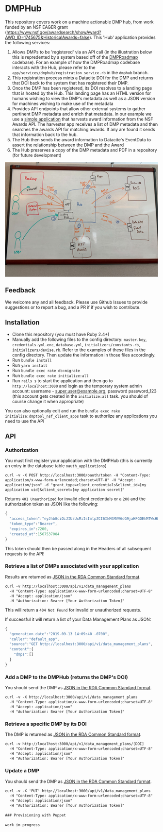# DMPHub

This repository covers work on a machine actionable DMP hub, from work funded by an NSF EAGER grant (https://www.nsf.gov/awardsearch/showAward?AWD_ID=1745675&HistoricalAwards=false). This 'Hub' application provides the following services:

1) Allows DMPs to be 'registered' via an API call (in the illustration below this is repredented by a system based off of the [DMPRoadmap](https://github.com/DMPRoadmap/roadmap) codebase). For an example of how the DMPRoadmap codebase interacts with the Hub, please refer to the `app/services/dmphub/registration_service.rb` in the `dmphub` branch.
2) This registration process mints a Datacite DOI for the DMP and returns that DOI back to the system that has registered their DMP.
3) Once the DMP has been registered, its DOI resolves to a landing page that is hosted by the Hub. This landing page has an HTML version for humans wishing to view the DMP's metadata as well as a JSON version for machines wishing to make use of the metadata
4) Provides API endpoints that allow other external systems to gather pertinent DMP metadata and enrich that metadata. In our example we use a [simple application](https://github.com/CDLUC3/nsf_award_scanner) that harvests award information from the NSF Awards API. The harvester app receives a list of DMP metadata and then searches the awards API for matching awards. If any are found it sends that information back to the hub.
5) The Hub then sends the award information to Datacite's EventData to assert the relationship between the DMP and the Award
6) The Hub preserves a copy of the DMP metadata and PDF in a repository (for future development)

![](public/topology.jpg)

## Feedback

We welcome any and all feedback. Please use Github Issues to provide suggestions or to report a bug, and a PR if if you wish to contribute.

## Installation

- Clone this repository (you must have Ruby 2.4+)
- Manually add the following files to the config directory: `master.key`, `credentials.yml.enc`, `database.yml`, `initializers/constants.rb`, `initializers/devise.rb`. Refer to the examples of these files in the config directory. Then update the information in those files accordingly.
- Run `bundle install`
- Run `yarn install`
- Run `bundle exec rake db:migrate`
- Run `bundle exec rake initialize:all`
- Run `rails s` to start the application and then go to `http://localhost:3000` and login as the temporary system admin account: username - super.user@example.org, password password_123 (this account gets created in the `initialize:all` task. you should of course change it when appropriate)

You can also optionally edit and run the `bundle exec rake initialize:dmptool_nsf_client_apps` task to authoriize any applications you need to use the API


## API

### Authorization

You must first register your application with the DMPHub (this is currently an entry in the database table `oauth_applications`)

```shell
curl -v -X POST http://localhost:3000/oauth/token -H "Content-Type: application/x-www-form-urlencoded;charset=UTF-8" -H "Accept: application/json" -d "grant_type=client_credentials&client_id=[my application uid]&client_secret=[my application secret]"
```

Returns `401 Unauthorized` for invalid client credentials or a `200` and the authorization token as JSON like the following:

```javascript
{
  "access_token":"eyJhbGciOiJIUzUxMiIsImtpZCI6IkM4MVV6dG9jaHFGOEhMTWxHbHZRUHZCWnJySmx3UTNfOW1PQkROWUMwUGMifQ.eyJpc3MiOiJEbXBodWI6OkFwcGxpY2F0aW9uIiwiaWF0IjoxNTY3NTM3MDg0LCJqdGkiOiI2YzEyNTVjMC1iOWU4LTRiODgtOGZjZC1kYjlhODJiOWFiMjYiLCJjbGllbnQiOnsiaWQiOiJDODFVenRvY2hxRjhITE1sR2x2UVB2Qlpyckpsd1EzXzltT0JETllDMFBjIiwidG9rZW5fc2VjcmV0IjoiNzZhNzVkMDMtMTVmYy00MDZjLWFhMjMtZmM0N2RkYmY3MDUxIn19.f7w_RV62VY4o058-vTK1mvkO-oVnzOnvydCgH9022U9KxspKmmXN2z-4wIauRKIc8nU74wpW3AccUYE0BqeNvQ",
  "token_type":"Bearer",
  "expires_in":7200,
  "created_at":1567537084
}
````

This token should then be passed along in the Headers of all subsequent requests to the API!

### Retrieve a list of DMPs associated with your application

Results are returned as [JSON in the RDA Common Standard format](https://github.com/CDLUC3/dmphub/blob/master/spec/support/mocks/complete_common_standard.json).

```shell
curl -v http://localhost:3000/api/v1/data_management_plans
  -H "Content-Type: application/x-www-form-urlencoded;charset=UTF-8"
  -H "Accept: application/json"
  -H "Authorization: Bearer [Your Authorization Token]"
```

This will return a `404 Not Found` for invalid or unauthorized requests.

If successful it will return a list of your Data Management Plans as JSON:
```javascript
{
  "generation_date":"2019-09-13 14:09:40 -0700",
  "caller":"default_app",
  "source":"GET http://localhost:3000/api/v1/data_management_plans",
  "content":{
    "dmps":[]
  }
}
````

### Add a DMP to the DMPHub (returns the DMP's DOI)

You should send the DMP as [JSON in the RDA Common Standard format](https://github.com/CDLUC3/dmphub/blob/master/spec/support/mocks/complete_common_standard.json).

```shell
curl -v -X http://localhost:3000/api/v1/data_management_plans
  -H "Content-Type: application/x-www-form-urlencoded;charset=UTF-8"
  -H "Accept: application/json"
  -H "Authorization: Bearer [Your Authorization Token]"
  ```

### Retrieve a specific DMP by its DOI

The DMP is returned as [JSON in the RDA Common Standard format](https://github.com/CDLUC3/dmphub/blob/master/spec/support/mocks/complete_common_standard.json).

```shell
curl -v http://localhost:3000/api/v1/data_management_plans/[DOI]
  -H "Content-Type: application/x-www-form-urlencoded;charset=UTF-8"
  -H "Accept: application/json"
  -H "Authorization: Bearer [Your Authorization Token]"
```

### Update a DMP

You should send the DMP as [JSON in the RDA Common Standard format](https://github.com/CDLUC3/dmphub/blob/master/spec/support/mocks/complete_common_standard.json).

```shell
curl -v -X 'PUT' http://localhost:3000/api/v1/data_management_plans
  -H "Content-Type: application/x-www-form-urlencoded;charset=UTF-8"
  -H "Accept: application/json"
  -H "Authorization: Bearer [Your Authorization Token]"

### Provisioning with Puppet

work in progress

